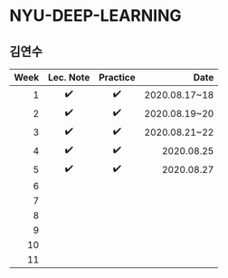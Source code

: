 # NYU-DEEP-LEARNING
## 김연수

| Week | Lec. Note | Practice | Date |
|----------:|:----------:|:----------:| ----------:|
| 1 | ✔️ | ✔️ | 2020.08.17~18 |
| 2 | ✔️ | ✔️ | 2020.08.19~20 |
| 3 | ✔️ | ✔️ | 2020.08.21~22 |
| 4 | ✔️ | ✔️ | 2020.08.25 |
| 5 | ✔️ | ✔️ | 2020.08.27 |
| 6 |  |  |  |
| 7 |  |  |  |
| 8 |  |  |  |
| 9 |  |  |  |
| 10 |  |  |  |
| 11 |  |  |  |
